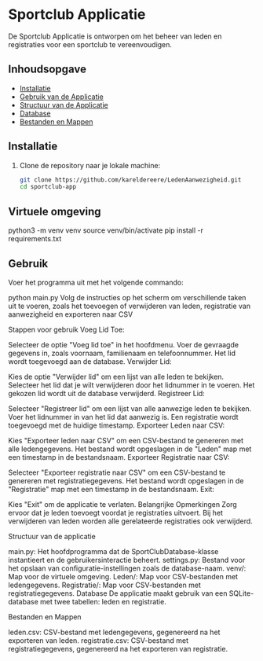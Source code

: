 # Sportclub Applicatie

De Sportclub Applicatie is ontworpen om het beheer van leden en registraties voor een sportclub te vereenvoudigen. 

## Inhoudsopgave
- [Installatie](#installatie)
- [Gebruik van de Applicatie](#gebruik-van-de-applicatie)
- [Structuur van de Applicatie](#structuur-van-de-applicatie)
- [Database](#database)
- [Bestanden en Mappen](#bestanden-en-mappen)

## Installatie

1. Clone de repository naar je lokale machine:

   ```bash
   git clone https://github.com/kareldereere/LedenAanwezigheid.git
   cd sportclub-app


## Virtuele omgeving
python3 -m venv venv
source venv/bin/activate
pip install -r requirements.txt


## Gebruik
Voer het programma uit met het volgende commando:

python main.py
Volg de instructies op het scherm om verschillende taken uit te voeren, zoals het toevoegen of verwijderen van leden, registratie van aanwezigheid en exporteren naar CSV

Stappen voor gebruik
Voeg Lid Toe:

Selecteer de optie "Voeg lid toe" in het hoofdmenu.
Voer de gevraagde gegevens in, zoals voornaam, familienaam en telefoonnummer.
Het lid wordt toegevoegd aan de database.
Verwijder Lid:

Kies de optie "Verwijder lid" om een lijst van alle leden te bekijken.
Selecteer het lid dat je wilt verwijderen door het lidnummer in te voeren.
Het gekozen lid wordt uit de database verwijderd.
Registreer Lid:

Selecteer "Registreer lid" om een lijst van alle aanwezige leden te bekijken.
Voer het lidnummer in van het lid dat aanwezig is.
Een registratie wordt toegevoegd met de huidige timestamp.
Exporteer Leden naar CSV:

Kies "Exporteer leden naar CSV" om een CSV-bestand te genereren met alle ledengegevens.
Het bestand wordt opgeslagen in de "Leden" map met een timestamp in de bestandsnaam.
Exporteer Registratie naar CSV:

Selecteer "Exporteer registratie naar CSV" om een CSV-bestand te genereren met registratiegegevens.
Het bestand wordt opgeslagen in de "Registratie" map met een timestamp in de bestandsnaam.
Exit:

Kies "Exit" om de applicatie te verlaten.
Belangrijke Opmerkingen
Zorg ervoor dat je leden toevoegt voordat je registraties uitvoert.
Bij het verwijderen van leden worden alle gerelateerde registraties ook verwijderd.

Structuur van de applicatie

main.py: Het hoofdprogramma dat de SportClubDatabase-klasse instantieert en de gebruikersinteractie beheert.
settings.py: Bestand voor het opslaan van configuratie-instellingen zoals de database-naam.
venv/: Map voor de virtuele omgeving.
Leden/: Map voor CSV-bestanden met ledengegevens.
Registratie/: Map voor CSV-bestanden met registratiegegevens.
Database
De applicatie maakt gebruik van een SQLite-database met twee tabellen: leden en registratie. 

Bestanden en Mappen

leden.csv: CSV-bestand met ledengegevens, gegenereerd na het exporteren van leden.
registratie.csv: CSV-bestand met registratiegegevens, gegenereerd na het exporteren van registratie.

